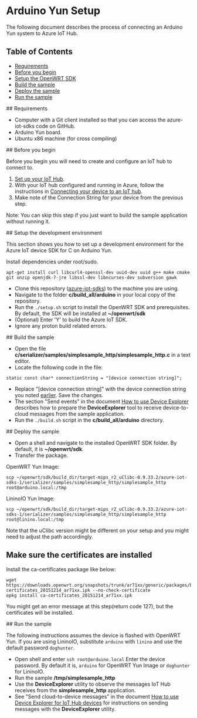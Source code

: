 # Arduino Yun Setup

The following document describes the process of connecting an Arduino Yun system to Azure IoT Hub.

## Table of Contents

- [Requirements](#requirements)
- [Before you begin](#beforebegin)
- [Setup the OpenWRT SDK](#setup)
- [Build the sample](#build)
- [Deploy the sample](#deploy)
- [Run the sample](#run)

<a name="requirements"/>
## Requirements

  - Computer with a Git client installed so that you can access the azure-iot-sdks code on GitHub.
  - Arduino Yun board.
  - Ubuntu x86 machine (for cross compiling)

<a name="beforebegin"/>
## Before you begin

Before you begin you will need to create and configure an IoT hub to connect to.

  1. [Set up your IoT Hub][setup-iothub].
  2. With your IoT hub configured and running in Azure, follow the instructions in [Connecting your device to an IoT hub][provision-device].
  3. Make note of the Connection String for your device from the previous step.

Note: You can skip this step if you just want to build the sample application without running it.

<a name="setup"/>
## Setup the development environment

This section shows you how to set up a development environment for the Azure IoT device SDK for C on Arduino Yun.

Install dependencies under root/sudo. 

``` 
apt-get install curl libcurl4-openssl-dev uuid-dev uuid g++ make cmake git unzip openjdk-7-jre libssl-dev libncurses-dev subversion gawk
```

- Clone this repository ([azure-iot-sdks](https://github.com/Azure/azure-iot-sdks)) to the machine you are using.
- Navigate to the folder **c/build_all/arduino** in your local copy of the repository.
- Run the `./setup.sh` script to install the OpenWRT SDK and prerequisites. By default, the SDK will be installed at **~/openwrt/sdk**
- (Optional) Enter 'Y' to build the Azure IoT SDK.
- Ignore any proton build related errors.

 <a name="build"/>
## Build the sample

- Open the file **c/serializer/samples/simplesample_http/simplesample_http.c** in a text editor.
- Locate the following code in the file:
```
static const char* connectionString = "[device connection string]";
```
- Replace "[device connection string]" with the device connection string you noted [earlier](#beforebegin). Save the changes.
- The section "Send events" in the document [How to use Device Explorer](../../tools/DeviceExplorer/doc/how_to_use_device_explorer.md) describes how to prepare the **DeviceExplorer** tool to receive device-to-cloud messages from the sample application.
- Run the `./build.sh` script in the **c/build_all/arduino** directory.   

<a name="deploy"/>
## Deploy the sample

- Open a shell and navigate to the installed OpenWRT SDK folder. By default, it is **~/openwrt/sdk**.
- Transfer the package.

OpenWRT Yun Image:

```
scp ~/openwrt/sdk/build_dir/target-mips_r2_uClibc-0.9.33.2/azure-iot-sdks-1/serializer/samples/simplesample_http/simplesample_http root@arduino.local:/tmp
```

LininoIO Yun Image:

```
scp ~/openwrt/sdk/build_dir/target-mips_r2_uClibc-0.9.33.2/azure-iot-sdks-1/serializer/samples/simplesample_http/simplesample_http root@linino.local:/tmp
```

Note that the uClibc version might be different on your setup and you might need to adjust the path accordingly.

## Make sure the certificates are installed

Install the ca-certificates package like below:

```
wget https://downloads.openwrt.org/snapshots/trunk/ar71xx/generic/packages/base/ca-certificates_20151214_ar71xx.ipk --no-check-certificate
opkg install ca-certificates_20151214_ar71xx.ipk
```

You might get an error message at this step(return code 127), but the certificates will be installed.

<a name="run"/>
## Run the sample

The following instructions assumes the device is flashed with OpenWRT Yun. If you are using LininoIO, substitute `arduino` with `linino` and use the default password `doghunter`.

- Open shell and enter `ssh root@arduino.local` Enter the device password. By default it is, `arduino` for OpenWRT Yun Image or `doghunter` for LininoIO.
- Run the sample **/tmp/simplesample_http**
- Use the **DeviceExplorer** utility to observe the messages IoT Hub receives from the **simplesample_http** application.
- See "Send cloud-to-device messages" in the document [How to use Device Explorer for IoT Hub devices][device-explorer] for instructions on sending messages with the **DeviceExplorer** utility.

[setup-devbox-linux]: devbox_setup.md
[device-explorer]: ../../tools/DeviceExplorer/doc/how_to_use_device_explorer.md
[setup-iothub]: ../../doc/setup_iothub.md
[provision-device]: ./provision_device.md
